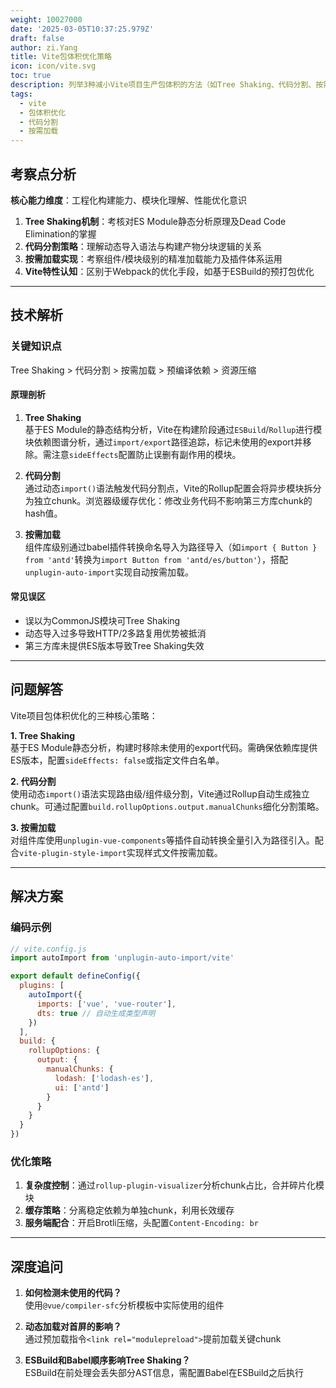 ```yaml
---
weight: 10027000
date: '2025-03-05T10:37:25.979Z'
draft: false
author: zi.Yang
title: Vite包体积优化策略
icon: icon/vite.svg
toc: true
description: 列举3种减小Vite项目生产包体积的方法（如Tree Shaking、代码分割、按需加载），并说明其实现原理？
tags:
  - vite
  - 包体积优化
  - 代码分割
  - 按需加载
---
```


## 考察点分析

**核心能力维度**：工程化构建能力、模块化理解、性能优化意识  

1. **Tree Shaking机制**：考核对ES Module静态分析原理及Dead Code Elimination的掌握  
2. **代码分割策略**：理解动态导入语法与构建产物分块逻辑的关系  
3. **按需加载实现**：考察组件/模块级别的精准加载能力及插件体系运用  
4. **Vite特性认知**：区别于Webpack的优化手段，如基于ESBuild的预打包优化  

---

## 技术解析

### 关键知识点

Tree Shaking > 代码分割 > 按需加载 > 预编译依赖 > 资源压缩

#### 原理剖析

1. **Tree Shaking**  
基于ES Module的静态结构分析，Vite在构建阶段通过`ESBuild`/`Rollup`进行模块依赖图谱分析，通过`import/export`路径追踪，标记未使用的export并移除。需注意`sideEffects`配置防止误删有副作用的模块。

2. **代码分割**  
通过动态`import()`语法触发代码分割点，Vite的Rollup配置会将异步模块拆分为独立chunk。浏览器级缓存优化：修改业务代码不影响第三方库chunk的hash值。

3. **按需加载**  
组件库级别通过babel插件转换命名导入为路径导入（如`import { Button } from 'antd'`转换为`import Button from 'antd/es/button'`），搭配`unplugin-auto-import`实现自动按需加载。

#### 常见误区

- 误以为CommonJS模块可Tree Shaking  
- 动态导入过多导致HTTP/2多路复用优势被抵消  
- 第三方库未提供ES版本导致Tree Shaking失效  

---

## 问题解答

Vite项目包体积优化的三种核心策略：

**1. Tree Shaking**  
基于ES Module静态分析，构建时移除未使用的export代码。需确保依赖库提供ES版本，配置`sideEffects: false`或指定文件白名单。

**2. 代码分割**  
使用动态`import()`语法实现路由级/组件级分割，Vite通过Rollup自动生成独立chunk。可通过配置`build.rollupOptions.output.manualChunks`细化分割策略。

**3. 按需加载**  
对组件库使用`unplugin-vue-components`等插件自动转换全量引入为路径引入。配合`vite-plugin-style-import`实现样式文件按需加载。

---

## 解决方案

### 编码示例

```javascript
// vite.config.js
import autoImport from 'unplugin-auto-import/vite'

export default defineConfig({
  plugins: [
    autoImport({
      imports: ['vue', 'vue-router'],
      dts: true // 自动生成类型声明
    })
  ],
  build: {
    rollupOptions: {
      output: {
        manualChunks: {
          lodash: ['lodash-es'],
          ui: ['antd']
        }
      }
    }
  }
})
```

### 优化策略

1. **复杂度控制**：通过`rollup-plugin-visualizer`分析chunk占比，合并碎片化模块  
2. **缓存策略**：分离稳定依赖为单独chunk，利用长效缓存  
3. **服务端配合**：开启Brotli压缩，头配置`Content-Encoding: br`

---

## 深度追问

1. **如何检测未使用的代码？**  
使用`@vue/compiler-sfc`分析模板中实际使用的组件  

2. **动态加载对首屏的影响？**  
通过预加载指令`<link rel="modulepreload">`提前加载关键chunk  

3. **ESBuild和Babel顺序影响Tree Shaking？**  
ESBuild在前处理会丢失部分AST信息，需配置Babel在ESBuild之后执行
